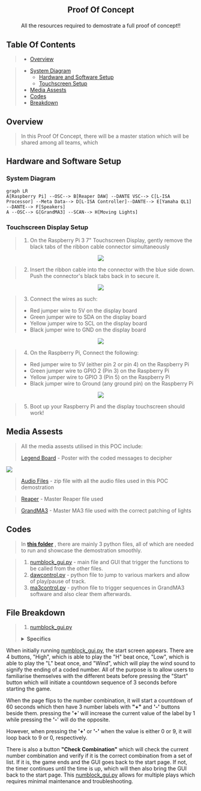 ## <p align=center>Proof Of Concept
</p>

<p align=center>All the resources required to demostrate a full proof of concept!!</p>

## Table Of Contents
>- [Overview](#overview) 

>- [System Diagram](#system-diagram)
>    - [Hardware and Software Setup](#hardware-and-software-setup)
>   - [Touchscreen Setup](#touchscreen-display-setup)
>- [Media Assests](#media-assests)
>- [Codes](#codes)
>- [Breakdown](#file-breakdown)

## Overview
> In this Proof Of Concept, there will be a master station which will be shared among all teams, which 




## Hardware and Software Setup

### System Diagram
```mermaid
graph LR
A[Raspberry Pi] --OSC--> B[Reaper DAW] --DANTE VSC--> C[L-ISA Processor] --Meta Data--> D[L-ISA Controller]--DANTE--> E[Yamaha QL1] --DANTE--> F[Speakers]
A --OSC--> G[GrandMA3] --SCAN--> H[Moving Lights]
```

### Touchscreen Display Setup

> 1. On the Raspberry Pi 3 7" Touchscreen Display, gently remove the black tabs of the ribbon cable connector simultaneously

<p align = center >
<img src = "./Media Assests/ribbonconnector.png">
</p>

> 2. Insert the ribbon cable into the connector with the blue side down. 
>Push the connector's black tabs back in to secure it.

<p align = center >
<img src="./Media Assests/ribbon-cable-connection.png">
</p>


>3.  Connect the wires as such:
> * Red jumper wire to 5V on the display board
> * Green jumper wire to SDA on the display board
> * Yellow jumper wire to SCL on the display board
> * Black jumper wire to GND on the display board

<p align = center >
<img src="./Media Assests/7inch-screen-jumper-wire-connections.png">
</p>

> 4. On the Raspberry Pi, Connect the following:
> * Red jumper wire to 5V (either pin 2 or pin 4) on the Raspberry Pi
> * Green jumper wire to GPIO 2 (Pin 3) on the Raspberry Pi
> * Yellow jumper wire to GPIO 3 (Pin 5) on the Raspberry Pi
> * Black jumper wire to Ground (any ground pin) on the Raspberry Pi 

<p align = center >
<img src="./Media Assests/pi4_gpio.png">
</p>

> 5. Boot up your Raspberry Pi and the display touchscreen should work!

## Media Assests

> All the media assests utilised in this POC include:
>
> [Legend Board](./Media%20Assests/Legend%20Board.png) - Poster with the coded messages to decipher

<img src = "./Media Assests/Legend Board.png">

> [Audio Files](./Audio%20Files/AudioFiles.zip) - zip file with all the audio files used in this POC demostration

> [Reaper]() - Master Reaper file used

>[GrandMA3]() - Master MA3 file used with the correct patching of lights

## Codes
> In **[this folder](./Codes)** , there are mainly 3 python files, all of which are needed to run and showcase the demostration smoothly.

> 1. [numblock_gui.py](./Codes/numblock_gui.py) - main file and GUI that trigger the functions to be called from the other files.
> 2. [dawcontrol.py](./Codes/dawcontrol.py) - python file to jump to various markers and allow of play/pause of track.
> 3. [ma3control.py](./Codes/ma3control.py) - python file to trigger sequences in GrandMA3 software and also clear them afterwards. 

## File Breakdown
> 1. [numblock_gui.py](./Codes/numblock_gui.py)
><details><summary><b>Specifics</b></summary>
 When initially running [numblock_gui.py](./Codes/numblock_gui.py), the start screen appears. There are 4 buttons, "High", which is able to play the "H" beat once, "Low", which is able to play the "L" beat once, and "Wind", which will play the wind sound to signify the ending of a coded number. All of the purpose is to allow users to familiarise themselves with the different beats before pressing the "Start" button which will initiate a countdown sequence of 3 seconds before starting the game.

 When the page flips to the number combination, it will start a  countdown of 60 seconds which then have 3 number labels with **"+"** and **'-'** buttons beside them. pressing the **'+**' will increase the current value of the label by 1 while pressing the **'-**' will do the opposite.

 However, when pressing the **'+'** or **'-'** when the value is either 0 or 9, it will loop back to 9 or 0, respectively.

 There is also a button **"Check Combination"** which will check the current number combination and verify if it is the correct combination from a set of list. If it is, the game ends and the GUI goes back to the start page. If not, the timer continues until the time is up, which will then also bring the GUI back to the start page. This  [numblock_gui.py](./Codes/numblock_gui.py) allows for multiple plays which requires minimal maintenance and troubleshooting.</deatils>



